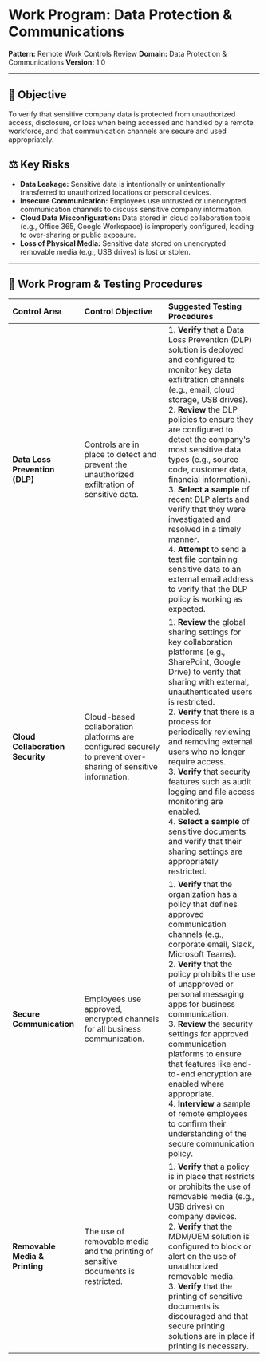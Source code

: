 # Work Program: Data Protection & Communications

**Pattern:** Remote Work Controls Review
**Domain:** Data Protection & Communications
**Version:** 1.0

---

## 🎯 Objective

To verify that sensitive company data is protected from unauthorized access, disclosure, or loss when being accessed and handled by a remote workforce, and that communication channels are secure and used appropriately.

## ⚖️ Key Risks

*   **Data Leakage:** Sensitive data is intentionally or unintentionally transferred to unauthorized locations or personal devices.
*   **Insecure Communication:** Employees use untrusted or unencrypted communication channels to discuss sensitive company information.
*   **Cloud Data Misconfiguration:** Data stored in cloud collaboration tools (e.g., Office 365, Google Workspace) is improperly configured, leading to over-sharing or public exposure.
*   **Loss of Physical Media:** Sensitive data stored on unencrypted removable media (e.g., USB drives) is lost or stolen.

--- 

## 🔬 Work Program & Testing Procedures

| Control Area | Control Objective | Suggested Testing Procedures |
| :--- | :--- | :--- |
| **Data Loss Prevention (DLP)** | Controls are in place to detect and prevent the unauthorized exfiltration of sensitive data. | 1. **Verify** that a Data Loss Prevention (DLP) solution is deployed and configured to monitor key data exfiltration channels (e.g., email, cloud storage, USB drives).<br>2. **Review** the DLP policies to ensure they are configured to detect the company's most sensitive data types (e.g., source code, customer data, financial information).<br>3. **Select a sample** of recent DLP alerts and verify that they were investigated and resolved in a timely manner.<br>4. **Attempt** to send a test file containing sensitive data to an external email address to verify that the DLP policy is working as expected. |
| **Cloud Collaboration Security** | Cloud-based collaboration platforms are configured securely to prevent over-sharing of sensitive information. | 1. **Review** the global sharing settings for key collaboration platforms (e.g., SharePoint, Google Drive) to verify that sharing with external, unauthenticated users is restricted.<br>2. **Verify** that there is a process for periodically reviewing and removing external users who no longer require access.<br>3. **Verify** that security features such as audit logging and file access monitoring are enabled.<br>4. **Select a sample** of sensitive documents and verify that their sharing settings are appropriately restricted. |
| **Secure Communication** | Employees use approved, encrypted channels for all business communication. | 1. **Verify** that the organization has a policy that defines approved communication channels (e.g., corporate email, Slack, Microsoft Teams).<br>2. **Verify** that the policy prohibits the use of unapproved or personal messaging apps for business communication.<br>3. **Review** the security settings for approved communication platforms to ensure that features like end-to-end encryption are enabled where appropriate.<br>4. **Interview** a sample of remote employees to confirm their understanding of the secure communication policy. |
| **Removable Media & Printing** | The use of removable media and the printing of sensitive documents is restricted. | 1. **Verify** that a policy is in place that restricts or prohibits the use of removable media (e.g., USB drives) on company devices.<br>2. **Verify** that the MDM/UEM solution is configured to block or alert on the use of unauthorized removable media.<br>3. **Verify** that the printing of sensitive documents is discouraged and that secure printing solutions are in place if printing is necessary. |
